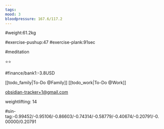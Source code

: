 ```yaml
---
tags: 
mood: 3
bloodpressure: 167.6/117.2
---
```


#weight:61.2kg

#exercise-pushup:47
#exercise-plank:91sec

#meditation

⭐⭐

#finance/bank1:-3.8USD

[[todo_family|To-Do @Family]]
[[todo_work|To-Do @Work]]

obsidian-tracker+1@gmail.com

weightlifting: 14

#sin-tag:-0.99452/-0.95106/-0.86603/-0.74314/-0.58779/-0.40674/-0.20791/-0.00000/0.20791

